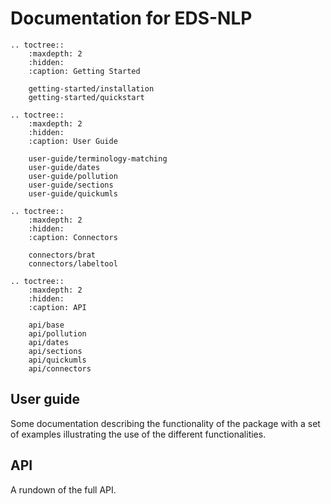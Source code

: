 # Documentation for EDS-NLP

```{eval-rst}
.. toctree::
    :maxdepth: 2
    :hidden:
    :caption: Getting Started

    getting-started/installation
    getting-started/quickstart

.. toctree::
    :maxdepth: 2
    :hidden:
    :caption: User Guide

    user-guide/terminology-matching
    user-guide/dates
    user-guide/pollution
    user-guide/sections
    user-guide/quickumls

.. toctree::
    :maxdepth: 2
    :hidden:
    :caption: Connectors

    connectors/brat
    connectors/labeltool

.. toctree::
    :maxdepth: 2
    :hidden:
    :caption: API

    api/base
    api/pollution
    api/dates
    api/sections
    api/quickumls
    api/connectors
```

## User guide

Some documentation describing the functionality of the package with a set of examples illustrating the use of the different functionalities.

## API

A rundown of the full API.
